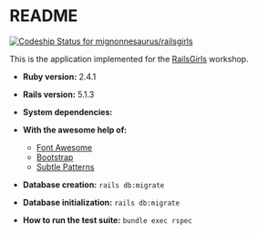 # README

[ ![Codeship Status for mignonnesaurus/railsgirls](https://app.codeship.com/projects/271ef420-6fc6-0135-eab8-5e1fe49f8c28/status?branch=master)](https://app.codeship.com/projects/242934)

This is the application implemented for the [RailsGirls](http://guides.railsgirls.com/app) workshop.

* **Ruby version:** 2.4.1
* **Rails version:** 5.1.3

* **System dependencies:**

* **With the awesome help of:**
    * [Font Awesome](http://fontawesome.io/)
    * [Bootstrap](http://getbootstrap.com/)
    * [Subtle Patterns](www.toptal.com/designers/subtlepatterns/)

* **Database creation:** ```rails db:migrate```

* **Database initialization:** ```rails db:migrate```

* **How to run the test suite:** ```bundle exec rspec```
